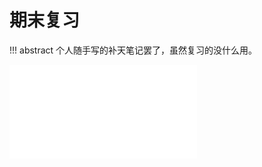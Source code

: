 # 期末复习

!!! abstract
    个人随手写的补天笔记罢了，虽然复习的没什么用。

<object data="review.pdf" type="application/pdf" width="100%" height="800">
    <embed src="review.pdf" type="application/pdf" />
</object>